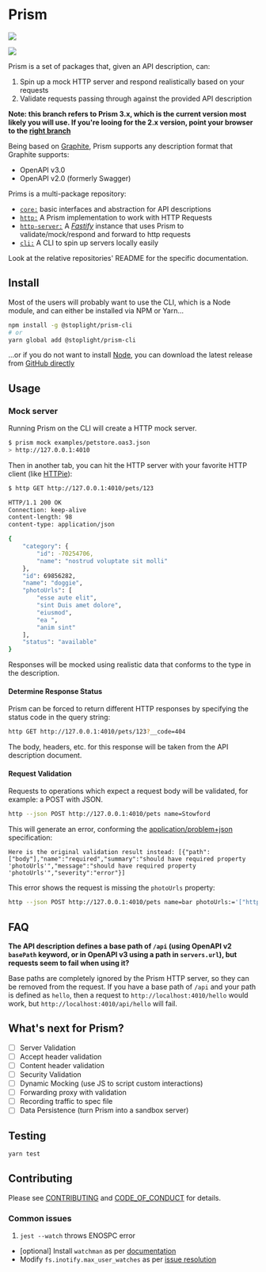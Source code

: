 # Prism

<a href="https://codeclimate.com/github/stoplightio/prism/maintainability"><img src="https://api.codeclimate.com/v1/badges/f5e363a7eb5b8f4e570f/maintainability" /></a>

<a href="https://codeclimate.com/github/stoplightio/prism/test_coverage"><img src="https://api.codeclimate.com/v1/badges/f5e363a7eb5b8f4e570f/test_coverage" /></a>

Prism is a set of packages that, given an API description, can:

1. Spin up a mock HTTP server and respond realistically based on your requests
1. Validate requests passing through against the provided API description

**Note: this branch refers to Prism 3.x, which is the current version most likely you will use. If you're looing for the 2.x version, point your browser to the [right branch][2.x]**

Being based on [Graphite], Prism supports any description format that Graphite supports:

- OpenAPI v3.0
- OpenAPI v2.0 (formerly Swagger)

Prims is a multi-package repository:

- [`core:`][core] basic interfaces and abstraction for API descriptions
- [`http:`][http] A Prism implementation to work with HTTP Requests
- [`http-server:`][http-server] A _[Fastify]_ instance that uses Prism to validate/mock/respond and forward to http requests
- [`cli:`][cli] A CLI to spin up servers locally easily

Look at the relative repositories' README for the specific documentation.

## Install

Most of the users will probably want to use the CLI, which is a Node module, and can either be installed via NPM or Yarn…

```bash
npm install -g @stoplight/prism-cli
# or
yarn global add @stoplight/prism-cli
```

…or if you do not want to install [Node](https://nodejs.org), you can download the latest release from [GitHub directly][download-release]

## Usage

### Mock server

Running Prism on the CLI will create a HTTP mock server.

```bash
$ prism mock examples/petstore.oas3.json
> http://127.0.0.1:4010
```

Then in another tab, you can hit the HTTP server with your favorite HTTP client (like [HTTPie]):

```bash
$ http GET http://127.0.0.1:4010/pets/123

HTTP/1.1 200 OK
Connection: keep-alive
content-length: 98
content-type: application/json

{
    "category": {
        "id": -70254706,
        "name": "nostrud voluptate sit molli"
    },
    "id": 69856282,
    "name": "doggie",
    "photoUrls": [
        "esse aute elit",
        "sint Duis amet dolore",
        "eiusmod",
        "ea ",
        "anim sint"
    ],
    "status": "available"
}
```

Responses will be mocked using realistic data that conforms to the type in the description.

#### Determine Response Status

Prism can be forced to return different HTTP responses by specifying the status code in the query
string:

```bash
http GET http://127.0.0.1:4010/pets/123?__code=404
```

The body, headers, etc. for this response will be taken from the API description document.

#### Request Validation

Requests to operations which expect a request body will be validated, for example: a POST with JSON.

```bash
http --json POST http://127.0.0.1:4010/pets name=Stowford
```

This will generate an error, conforming the [application/problem+json][rfc7807] specification:

```
Here is the original validation result instead: [{"path":["body"],"name":"required","summary":"should have required property 'photoUrls'","message":"should have required property 'photoUrls'","severity":"error"}]
```

This error shows the request is missing the `photoUrls` property:

```bash
http --json POST http://127.0.0.1:4010/pets name=bar photoUrls:='["http://fdsf"]'
```

## FAQ

**The API description defines a base path of `/api` (using OpenAPI v2 `basePath` keyword, or in
OpenAPI v3 using a path in `servers.url`), but requests seem to fail when using it?**

Base paths are completely ignored by the Prism HTTP server, so they can be removed from the request.
If you have a base path of `/api` and your path is defined as `hello`, then a request to
`http://localhost:4010/hello` would work, but `http://localhost:4010/api/hello` will fail.

## What's next for Prism?

- [ ] Server Validation
- [ ] Accept header validation
- [ ] Content header validation
- [ ] Security Validation
- [ ] Dynamic Mocking (use JS to script custom interactions)
- [ ] Forwarding proxy with validation
- [ ] Recording traffic to spec file
- [ ] Data Persistence (turn Prism into a sandbox server)

## Testing

```bash
yarn test
```

## Contributing

Please see [CONTRIBUTING] and [CODE_OF_CONDUCT] for details.

### Common issues

1. `jest --watch` throws ENOSPC error

- [optional] Install `watchman` as per [documentation](https://facebook.github.io/watchman/docs/install.html#installing-from-source)
- Modify `fs.inotify.max_user_watches` as per [issue resolution](https://github.com/facebook/jest/issues/3254)

[CODE_OF_CONDUCT]: CODE_OF_CONDUCT.md
[CONTRIBUTING]: CONTRIBUTING.md
[Fastify]: https://www.fastify.io/
[Graphite]: https://github.com/stoplightio/graphite
[HTTPie]: https://httpie.org/
[download-release]: https://github.com/stoplightio/prism/releases/latest
[rfc7807]: https://tools.ietf.org/html/rfc7807
[core]: https://www.npmjs.com/package/@stoplight/prism-core
[http]: https://www.npmjs.com/package/@stoplight/prism-http
[http-server]: https://www.npmjs.com/package/@stoplight/prism-http-server
[cli]: https://www.npmjs.com/package/@stoplight/prism-cli
[2.x]: https://github.com/stoplightio/prism/tree/2.x
